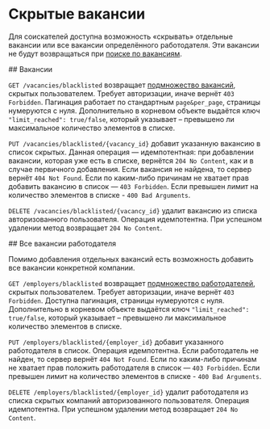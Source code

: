 # Скрытые вакансии

Для соискателей доступна возможность «скрывать» отдельные вакансии или все вакансии определённого работодателя.
Эти вакансии не будут возвращаться при [поиске по вакансиям](vacancies.md#search).


<a name="vacancies"/>
## Вакансии

`GET /vacancies/blacklisted` возвращает [подмножество вакансий](vacancies.md#search), скрытых пользователем.
Требует авторизации, иначе вернёт `403 Forbidden`. Пагинация работает по стандартным `page&per_page`,
страницы нумеруются с нуля. Дополнительно в корневом объекте выдаётся ключ `"limit_reached": true/false`, который
указывает – превышено ли максимальное количество элементов в списке.

`PUT /vacancies/blacklisted/{vacancy_id}` добавит указанную вакансию в список скрытых. Данная операция — идемпотентная:
при добавлении вакансии, которая уже есть в списке, вернётся `204 No Content`, как и в случае первичного добавления.
Если вакансия не найдена, то сервер вернёт `404 Not Found`. Если по каким-либо причинам не хватает прав добавить
 вакансию в список — `403 Forbidden`. Если превышен лимит на количество элементов в списке - `400 Bad Arguments`.

`DELETE /vacancies/blacklisted/{vacancy_id}` удалит вакансию из списка авторизованного пользователя.
Операция идемпотентна. При успешном удалении метод возвращает `204 No Content`.


<a name="employers"/>
## Все вакансии работодателя

Помимо добавления отдельных вакансий есть возможность добавить все вакансии конкретной компании.

`GET /employers/blacklisted` возвращает [подмножество работодателей](employers.md#search), скрытых пользователем.
Требует авторизации, иначе вернёт `403 Forbidden`. Доступна пагинация, страницы нумеруются с нуля.
Дополнительно в корневом объекте выдаётся ключ `"limit_reached": true/false`, который указывает – превышено ли
максимальное количество элементов в списке.

`PUT /employers/blacklisted/{employer_id}` добавит указанного работодателя в список. Операция идемпотентна. Если
работодатель не найден, то сервер вернёт `404 Not Found`. Если по каким-либо причинам не хватает прав положить
работодателя в список — `403 Forbidden`. Если превышен лимит на количество элементов в
списке - `400 Bad Arguments`.

`DELETE /employers/blacklisted/{employer_id}` удалит работодателя из списка скрытых компаний авторизованного пользователя.
Операция идемпотентна. При успешном удалении метод возвращает `204 No Content`.
